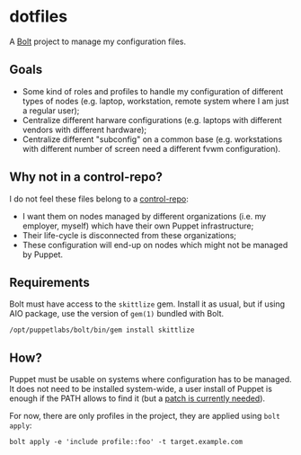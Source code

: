 # dotfiles

A [Bolt](https://puppet.com/docs/bolt/latest/bolt.html) project to manage my configuration files.

## Goals

* Some kind of roles and profiles to handle my configuration of different types of nodes (e.g. laptop, workstation, remote system where I am just a regular user);
* Centralize different harware configurations (e.g. laptops with different vendors with different hardware);
* Centralize different "subconfig" on a common base (e.g. workstations with different number of screen need a different fvwm configuration).

## Why not in a control-repo?

I do not feel these files belong to a [control-repo](https://github.com/puppetlabs/control-repo):

* I want them on nodes managed by different organizations (i.e. my employer, myself) which have their own Puppet infrastructure;
* Their life-cycle is disconnected from these organizations;
* These configuration will end-up on nodes which might not be managed by Puppet.

## Requirements

Bolt must have access to the `skittlize` gem.  Install it as usual, but if using AIO package, use the version of `gem(1)` bundled with Bolt.

```
/opt/puppetlabs/bolt/bin/gem install skittlize
```

## How?

Puppet must be usable on systems where configuration has to be managed.  It does not need to be installed system-wide, a user install of Puppet is enough if the PATH allows to find it (but a [patch is currently needed](https://github.com/puppetlabs/puppetlabs-puppet_agent/pull/581)).

For now, there are only profiles in the project, they are applied using `bolt apply`:

```
bolt apply -e 'include profile::foo' -t target.example.com
```
